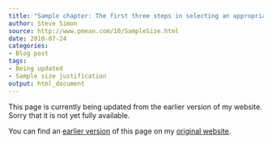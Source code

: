 ```yaml
---
title: "Sample chapter: The first three steps in selecting an appropriate sample size"
author: Steve Simon
source: http://www.pmean.com/10/SampleSize.html
date: 2010-07-24
categories:
- Blog post
tags:
- Being updated
- Sample size justification
output: html_document
---
```


This page is currently being updated from the earlier version of my website. Sorry that it is not yet fully available.

<!---More--->

You can find an [earlier version][sim1] of this page on my [original website][sim2].

[sim1]: http://www.pmean.com/10/SampleSize.html
[sim2]: http://www.pmean.com/original_site.html 
